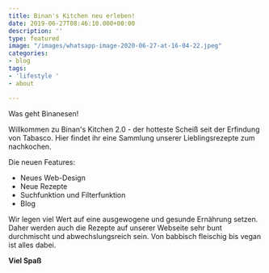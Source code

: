 ```yaml
---
title: Binan's Kitchen neu erleben!
date: 2019-06-27T08:46:10.000+00:00
description: ''
type: featured
image: "/images/whatsapp-image-2020-06-27-at-16-04-22.jpeg"
categories:
- blog
tags:
- 'lifestyle '
- about

---
```

Was geht Binanesen!

Willkommen zu Binan's Kitchen 2.0 - der hotteste Scheiß seit der Erfindung von Tabasco. Hier findet ihr eine Sammlung unserer Lieblingsrezepte zum nachkochen.

Die neuen Features:

* Neues Web-Design
* Neue Rezepte
* Suchfunktion und Filterfunktion
* Blog 

Wir legen viel Wert auf eine ausgewogene und gesunde Ernährung setzen. Daher werden auch die Rezepte auf unserer Webseite sehr bunt durchmischt und abwechslungsreich sein. Von babbisch fleischig bis vegan ist alles dabei.

**Viel Spaß**